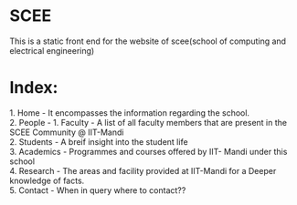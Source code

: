 SCEE
====

This is a static front end for the website of scee(school of computing and electrical engineering)

<h1>Index:</h1>
<p>1. Home - It encompasses the information regarding the school.<br>
2. People - 1. Faculty - A list of all faculty members that are present in the SCEE Community @ IIT-Mandi<br>
            2. Students - A breif insight into the student life<br>
3. Academics - Programmes and courses offered by IIT- Mandi under this school<br>
4. Research - The areas and facility provided at IIT-Mandi for a Deeper knowledge of facts.<br>
5. Contact - When in query where to contact??<br></p>

